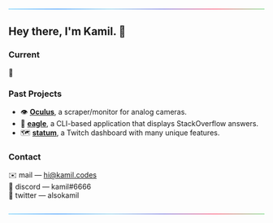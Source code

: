 ![line](https://github.com/k9mil/k9mil/blob/master/rgb_line.gif)
## Hey there, I'm Kamil. 👋

### Current

👀

### Past Projects
- 👁️ **[Oculus](https://github.com/k9mil/oculus)**, a scraper/monitor for analog cameras.
- 🦅 **[eagle](https://github.com/k9mil/eagle)**, a CLI-based application that displays StackOverflow answers.
- 🗺️ **[statum](https://github.com/k9mil/statum)**, a Twitch dashboard with many unique features.

### Contact

✉️ mail — [hi@kamil.codes](mailto:hi@kamil.codes)\
💬 discord — kamil#6666\
🦜 twitter — alsokamil

![line](https://github.com/k9mil/k9mil/blob/master/rgb_line.gif)
